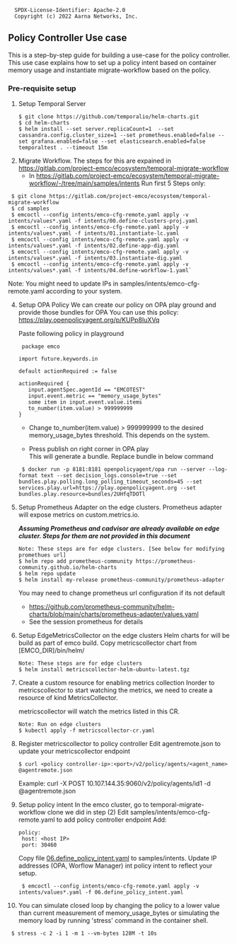 ```text
  SPDX-License-Identifier: Apache-2.0
  Copyright (c) 2022 Aarna Networks, Inc.
```
## Policy Controller Use case
This is a step-by-step guide for building a use-case for the policy controller. 
This use case explains how to set up a policy intent based on container memory usage and instantiate migrate-workflow based on the policy.
### Pre-requisite setup
1. Setup Temporal Server
   ```shell
   $ git clone https://github.com/temporalio/helm-charts.git  
   $ cd helm-charts  
   $ helm install --set server.replicaCount=1  --set cassandra.config.cluster_size=1 --set prometheus.enabled=false --set grafana.enabled=false --set elasticsearch.enabled=false temporaltest . --timeout 15m
   ``` 
2. Migrate Workflow.
   The steps for this are expained in https://gitlab.com/project-emco/ecosystem/temporal-migrate-workflow
   - In https://gitlab.com/project-emco/ecosystem/temporal-migrate-workflow/-/tree/main/samples/intents
     Run first 5 Steps only:
  ```text
   $ git clone https://gitlab.com/project-emco/ecosystem/temporal-migrate-workflow
   $ cd samples
   $ emcoctl --config intents/emco-cfg-remote.yaml apply -v intents/values*.yaml -f intents/00.define-clusters-proj.yaml
   $ emcoctl --config intents/emco-cfg-remote.yaml apply -v intents/values*.yaml -f intents/01.instantiate-lc.yaml
   $ emcoctl --config intents/emco-cfg-remote.yaml apply -v intents/values*.yaml -f intents/02.define-app-dig.yaml
   $ emcoctl --config intents/emco-cfg-remote.yaml apply -v intents/values*.yaml -f intents/03.instantiate-dig.yaml
   $ emcoctl --config intents/emco-cfg-remote.yaml apply -v intents/values*.yaml -f intents/04.define-workflow-1.yaml`
   ```
   Note: You might need to update IPs in samples/intents/emco-cfg-remote.yaml according to your system.  

4. Setup OPA Policy
   We can create our policy on OPA play ground and provide those bundles for OPA
   You can use this policy:
   https://play.openpolicyagent.org/p/KUPp8IuXVq  
   
   Paste following policy in playground
   ```text 
    package emco

   import future.keywords.in

   default actionRequired := false

   actionRequired {
      input.agentSpec.agentId == "EMCOTEST"
      input.event.metric == "memory_usage_bytes"
      some item in input.event.value.items
      to_number(item.value) > 999999999
   }
   ```
   - Change to_number(item.value) > 999999999 to the desired memory_usage_bytes threshold.
   This depends on the system.  
   
   - Press publish on right corner in OPA play  
   This will  generate a bundle. Replace bundle  in below command 
   ```shell
    $ docker run -p 8181:8181 openpolicyagent/opa run --server --log-format text --set decision_logs.console=true --set bundles.play.polling.long_polling_timeout_seconds=45 --set services.play.url=https://play.openpolicyagent.org --set bundles.play.resource=bundles/2UHfqTDOTl
    ```
   
5. Setup Prometheus Adapter on the edge clusters. Prometheus adapter will expose metrics on custom.metrics.io.

   _**Assuming Prometheus and cadvisor are already available on edge cluster. Steps for them are not provided in this document**_ 
   
   ```shell
   Note: These steps are for edge clusters. [See below for modifying promethues url]
   $ helm repo add prometheus-community https://prometheus-community.github.io/helm-charts  
   $ helm repo update  
   $ helm install my-release prometheus-community/prometheus-adapter
   ```
   You may need to change prometheus url configuration if its not default
   - https://github.com/prometheus-community/helm-charts/blob/main/charts/prometheus-adapter/values.yaml
   - See the session prometheus for details
6. Setup EdgeMetricsCollector on the edge clusters
   Helm charts for will be build as part of emco build. Copy metricscollector chart from  [EMCO_DIR]/bin/helm/ 
   ```shell
   Note: These steps are for edge clusters
   $ helm install metricscollector-helm-ubuntu-latest.tgz
   ```
7. Create a custom resource for enabling metrics collection
   Inorder to metricscollector to start watching the metrics, we need to create a resource of kind MetricsCollector.  

   metricscollector will watch the metrics listed in this CR. 
   ```shell
   Note: Run on edge clusters
   $ kubectl apply -f metricscollector-cr.yaml
   ```
8. Register metricscollector to policy controller
   Edit agentremote.json to update your metricscollector endpoint
   ```shell
   $ curl <policy controller-ip>:<port>/v2/policy/agents/<agent_name> @agentremote.json
   ```
   Example:
   curl -X POST 10.107.144.35:9060/v2/policy/agents/id1 -d @agentremote.json
9. Setup policy intent
   In the emco cluster, go to temporal-migrate-workflow clone we did in step (2)
   Edit samples/intents/emco-cfg-remote.yaml to add policy controller endpoint
   Add: 
   ```text
   policy:
    host: <host IP>
    port: 30460
   ```
   Copy file [06.define_policy_intent.yaml](06.define_policy_intent.yaml) to samples/intents. Update IP addresses (OPA, Worflow Manager) int policy intent to reflect your setup.
   ```text
    $ emcoctl --config intents/emco-cfg-remote.yaml apply -v intents/values*.yaml -f 06.define_policy_intent.yaml
   ```
10. You can simulate closed loop by changing the policy to a lower value than current measurement of memory_usage_bytes
    or simulating the memory load by running 'stress' command in the container shell.
   ```shell
    $ stress -c 2 -i 1 -m 1 --vm-bytes 128M -t 10s
   ```